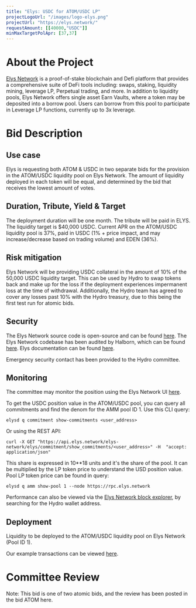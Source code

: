 ```yaml
---
title: "Elys: USDC for ATOM/USDC LP"
projectLogoUrl: "/images/logo-elys.png"
projectUrl: "https://elys.network/"
requestAmount: [[40000,"USDC"]]
minMaxTargetPolApr: [37,37]
---
```


# About the Project

[Elys Network](https://elys.network/) is a proof-of-stake blockchain and Defi platform that provides a comprehensive suite of DeFi tools including: swaps, staking, liquidity mining, leverage LP, Perpetual trading, and more. In addition to liquidity pools, Elys Network offers single asset Earn Vaults, where a token may be deposited into a borrow pool. Users can borrow from this pool to participate in Leverage LP functions, currently up to 3x leverage.

# Bid Description

## Use case
Elys is requesting both ATOM & USDC in two separate bids for the provision in the ATOM/USDC liquidity pool on Elys Network. The amount of liquidity deployed in each token will be equal, and determined by the bid that receives the lowest amount of votes.

## Duration, Tribute, Yield & Target
The deployment duration will be one month. The tribute will be paid in ELYS. The liquidity target is $40,000 USDC. Current APR on the ATOM/USDC liquidity pool is 37%, paid in USDC (1% + price impact, and may increase/decrease based on trading volume) and EDEN (36%).

## Risk mitigation
Elys Network will be providing USDC collateral in the amount of 10% of the 50,000 USDC liquidity target. This can be used by Hydro to swap tokens back and make up for the loss if the deployment experiences impermanent loss at the time of withdrawal. Additionally, the Hydro team has agreed to cover any losses past 10% with the Hydro treasury, due to this being the first test run for atomic bids.

## Security
The Elys Network source code is open-source and can be found [here](https://github.com/elys-network/elys). The Elys Network codebase has been audited by Halborn, which can be found [here](https://www.halborn.com/audits/elys-network/elys-modules). Elys documentation can be found [here](https://elys-network.gitbook.io/docs).

Emergency security contact has been provided to the Hydro committee.

## Monitoring
The committee may monitor the position using the Elys Network UI [here](https://app.elys.network/earn/mining#liquidity-positions).

To get the USDC position value in the ATOM/USDC pool, you can query all commitments and find the denom for the AMM pool ID 1. Use this CLI query:

`elysd q commitment show-commitments <user_address>`

Or using the REST API:

`curl -X GET "https://api.elys.network/elys-network/elys/commitment/show_commitments/<user_address>" -H  "accept: application/json"`

This share is expressed in 10**18 units and it's the share of the pool. It can be multiplied by the LP token price to understand the USD position value. Pool LP token price can be found in query:

`elysd q amm show-pool 1 --node https://rpc.elys.network`

Performance can also be viewed via the [Elys Network block explorer](https://mainnet.itrocket.net/elys/), by searching for the Hydro wallet address.

## Deployment
Liquidity to be deployed to the ATOM/USDC liquidity pool on Elys Network (Pool ID 1).

Our example transactions can be viewed [here](https://elysscan.io/tx/4571dc37bb36b979edca77becbe49ad0a20f84f9c560fa9bccc18eba81bf0db2).

# Committee Review

Note: This bid is one of two atomic bids, and the review has been posted in the bid ATOM here.


